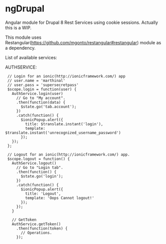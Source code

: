 # ngDrupal

Angular module for Drupal 8 Rest Services using cookie sessions. Actually this
 is a WIP.

 This module uses Restangular(https://github.com/mgonto/restangular#restangular)
  module as a dependency.


List of available services:

AUTHSERVICE:

 ```
  // Login for an ionic(http://ionicframework.com/) app
  // user.name = 'marthinal'
  // user.pass = 'supersecretpass'
  $scope.login = function(user) {
    AuthService.login(user)
      // Go to "My account".
      .then(function(data) {
        $state.go('tab.account');
      })
      .catch(function() {
        $ionicPopup.alert({
          title: $translate.instant('login'),
          template: $translate.instant('unrecognized_username_password')
        });
    });
  };

  // Logout for an ionic(http://ionicframework.com/) app.
  $scope.logout = function() {
    AuthService.logout()
      // Go to "Login tab".
      .then(function() {
        $state.go('login');
      })
      .catch(function() {
        $ionicPopup.alert({
          title: 'Logout',
          template: 'Oops Cannot logout!'
        });
      });
    }

    // GetToken
    AuthService.getToken()
      .then(function(token) {
        // Operations.
      });

 ```
